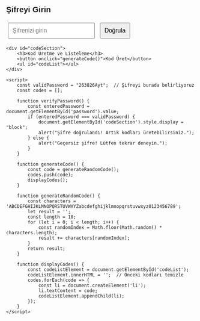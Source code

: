 <!DOCTYPE html>
<html lang="tr">
<head>
    <meta charset="UTF-8">
    <meta name="viewport" content="width=device-width, initial-scale=1.0">
    <title>Kod Üretme ve Listeleme</title>
    <style>
        body {
            font-family: Arial, sans-serif;
            margin: 40px;
        }
        input, button {
            padding: 10px;
            font-size: 16px;
            margin: 5px;
        }
        #codeSection {
            display: none;
        }
        #codeList {
            margin-top: 20px;
            list-style-type: none;
        }
    </style>
</head>
<body>
    <h2>Şifreyi Girin</h2>
    <input type="text" id="password" placeholder="Şifrenizi girin" />
    <button onclick="verifyPassword()">Doğrula</button>

    <div id="codeSection">
        <h3>Kod Üretme ve Listeleme</h3>
        <button onclick="generateCode()">Kod Üret</button>
        <ul id="codeList"></ul>
    </div>

    <script>
        const validPassword = "263826Ayt";  // Şifreyi burada belirliyoruz
        const codes = [];

        function verifyPassword() {
            const enteredPassword = document.getElementById('password').value;
            if (enteredPassword === validPassword) {
                document.getElementById('codeSection').style.display = "block";
                alert("Şifre doğrulandı! Artık kodları üretebilirsiniz.");
            } else {
                alert("Geçersiz şifre! Lütfen tekrar deneyin.");
            }
        }

        function generateCode() {
            const code = generateRandomCode();
            codes.push(code);
            displayCodes();
        }

        function generateRandomCode() {
            const characters = 'ABCDEFGHIJKLMNOPQRSTUVWXYZabcdefghijklmnopqrstuvwxyz0123456789';
            let result = '';
            const length = 10;
            for (let i = 0; i < length; i++) {
                const randomIndex = Math.floor(Math.random() * characters.length);
                result += characters[randomIndex];
            }
            return result;
        }

        function displayCodes() {
            const codeListElement = document.getElementById('codeList');
            codeListElement.innerHTML = '';  // Önceki kodları temizle
            codes.forEach(code => {
                const li = document.createElement('li');
                li.textContent = code;
                codeListElement.appendChild(li);
            });
        }
    </script>
</body>
</html>
